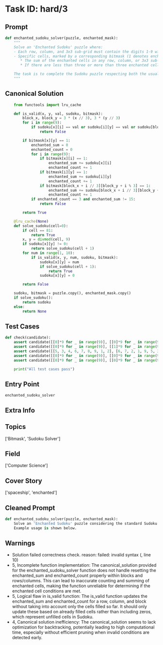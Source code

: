# Task ID: hard/3

## Prompt

```python
def enchanted_sudoku_solver(puzzle, enchanted_mask):
    """
    Solve an 'Enchanted Sudoku' puzzle where:
    - Each row, column, and 3x3 sub-grid must contain the digits 1-9 with no repetition.
    - Specific cells, marked by a corresponding bitmask (1 denotes enchanted, 0 denotes normal), need to fulfill additional conditions if they are enchanted:
       * The sum of the enchanted cells in any row, column, or 3x3 sub-grid must total 15, if there are exactly three enchanted cells in that row, column or sub-grid.
       * If there are less than three or more than three enchanted cells in a row, column or sub-grid, they do not need to satisfy the sum of 15 condition.

    The task is to complete the Sudoku puzzle respecting both the usual Sudoku rules and the enchanted cell constraints.
    """
```

## Canonical Solution

```python
    from functools import lru_cache

    def is_valid(x, y, val, sudoku, bitmask):
        block_x, block_y = 3 * (x // 3), 3 * (y // 3)
        for i in range(9):
            if sudoku[x][i] == val or sudoku[i][y] == val or sudoku[block_x + i // 3][block_y + i % 3] == val:
                return False

        if bitmask[x][y] == 1:
            enchanted_sum = 0
            enchanted_count = 0
            for i in range(9):
                if bitmask[x][i] == 1:
                    enchanted_sum += sudoku[x][i]
                    enchanted_count += 1
                if bitmask[i][y] == 1:
                    enchanted_sum += sudoku[i][y]
                    enchanted_count += 1
                if bitmask[block_x + i // 3][block_y + i % 3] == 1:
                    enchanted_sum += sudoku[block_x + i // 3][block_y + i % 3]
                    enchanted_count += 1
            if enchanted_count == 3 and enchanted_sum != 15:
                return False

        return True

    @lru_cache(None)
    def solve_sudoku(cell=0):
        if cell == 81:
            return True
        x, y = divmod(cell, 9)
        if sudoku[x][y] != 0:
            return solve_sudoku(cell + 1)
        for num in range(1, 10):
            if is_valid(x, y, num, sudoku, bitmask):
                sudoku[x][y] = num
                if solve_sudoku(cell + 1):
                    return True
                sudoku[x][y] = 0

        return False

    sudoku, bitmask = puzzle.copy(), enchanted_mask.copy()
    if solve_sudoku():
        return sudoku
    else:
        return None
```

## Test Cases

```python
def check(candidate):
    assert candidate([[0]*9 for _ in range(9)], [[0]*9 for _ in range(9)]) == None,
    assert candidate([[0]*9 for _ in range(9)], [[1]*9 for _ in range(9)]) == None,
    assert candidate([[5, 3, 4, 6, 7, 8, 9, 1, 2], [6, 7, 2, 1, 9, 5, 3, 4, 8], [1, 9, 8, 3, 4, 2, 5, 6, 7]], [[1]*9 for _ in range(3)]) == None,
    assert candidate([[0]*9 for _ in range(9)], [[0]*9 for _ in range(9)]) == None,
    assert candidate([[0]*9 for _ in range(9)], [[0]*9 for _ in range(9)]) == None

    print("All test cases pass")
```

## Entry Point

`enchanted_sudoku_solver`

## Extra Info

## Topics

['Bitmask', 'Sudoku Solver']

## Field

['Computer Science']

## Cover Story

['spaceship', 'enchanted']

## Cleaned Prompt

```python
def enchanted_sudoku_solver(puzzle, enchanted_mask):
    Solve an 'Enchanted Sudoku' puzzle considering the standard Sudoku rules and additional enchanted cells rules. Enchanted cells in groups of exactly three must together add up to 15. The function takes as inputs a 9x9 Sudoku grid 'puzzle' and a 9x9 binary grid 'enchanted_mask' where 1 denotes an enchanted cell and 0 denotes a normal cell.
    Example usage is shown below.
```

## Warnings

- Solution failed correctness check. reason: failed: invalid syntax (<string>, line 10)
- 5, Incomplete function implementation: The canonical_solution provided for the enchanted_sudoku_solver function does not handle resetting the enchanted_sum and enchanted_count properly within blocks and rows/columns. This can lead to inaccurate counting and summing of enchanted cells, making the function unreliable for determining if the enchanted cell conditions are met.
- 5, Logical flaw in is_valid function: The is_valid function updates the enchanted_sum and enchanted_count for a row, column, and block without taking into account only the cells filled so far. It should only update these based on already filled cells rather than including zeros, which represent unfilled cells in Sudoku.
- 4, Canonical solution inefficiency: The canonical_solution seems to lack optimization for backtracking, potentially leading to high computational time, especially without efficient pruning when invalid conditions are detected early.

